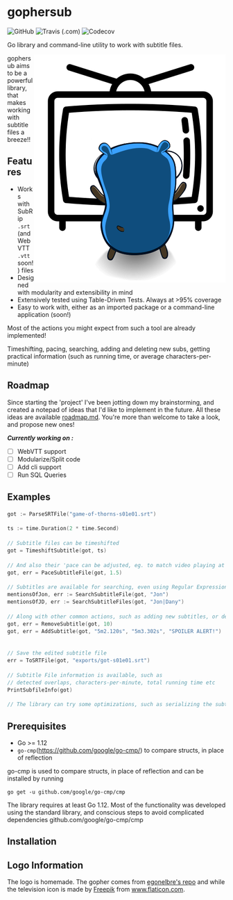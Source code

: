 # gophersub

![GitHub](https://img.shields.io/github/license/tpaschalis/gopherusb.svg)
![Travis (.com)](https://img.shields.io/travis/com/tpaschalis/gophersub.svg)
![Codecov](https://img.shields.io/codecov/c/github/tpaschalis/gophersub.svg)


Go library and command-line utility to work with subtitle files.

<p align="center">
  <img style="float: right;" src="assets/gopher-tv.png" alt="gophersub logo"/>
</p>

gophersub aims to be a powerful library, that makes working with subtitle files a breeze!!

## Features
* Works with SubRip `.srt` (and WebVTT `.vtt` soon!) files
* Designed with modularity and extensibility in mind
* Extensively tested using Table-Driven Tests. Always at >95% coverage
* Easy to work with, either as an imported package or a command-line application (soon!)

Most of the actions you might expect from such a tool are already implemented! 

Timeshifting, pacing, searching, adding and deleting new subs, getting practical information (such as running time, or average characters-per-minute)


## Roadmap 
Since starting the 'project' I've been jotting down my brainstorming, and created a notepad of ideas that I'd like to implement in the future. All these ideas are available [roadmap.md](/roadmap.md). You're more than welcome to take a look, and propose new ones!

***Currently working on :*** 
- [ ] WebVTT support
- [ ] Modularize/Split code
- [ ] Add cli support
- [ ] Run SQL Queries

## Examples

```go
got := ParseSRTFile("game-of-thorns-s01e01.srt")

ts := time.Duration(2 * time.Second)

// Subtitle files can be timeshifted
got = TimeshiftSubtitle(got, ts)

// And also their 'pace can be adjusted, eg. to match video playing at 1.5x speed
got, err = PaceSubtitleFile(got, 1.5)

// Subtitles are available for searching, even using Regular Expressions
mentionsOfJon, err := SearchSubtitleFile(got, "Jon")
mentionsOfJD, err := SearchSubtitleFiles(got, "Jon|Dany")

// Along with other common actions, such as adding new subtitles, or deleting unwanted ones
got, err = RemoveSubtitle(got, 10)
got, err = AddSubtitle(got, "5m2.120s", "5m3.302s", "SPOILER ALERT!")


// Save the edited subtitle file
err = ToSRTFile(got, "exports/got-s01e01.srt")

// Subtitle File information is available, such as
// detected overlaps, characters-per-minute, total running time etc
PrintSubfileInfo(got)

// The library can try some optimizations, such as serializing the subtitle indices, removing illegal HTML tags or ...

```

## Prerequisites
* Go >= 1.12
* `go-cmp`(https://github.com/google/go-cmp/) to compare structs, in place of reflection


go-cmp is used to compare structs, in place of reflection and can be installed by running
```
go get -u github.com/google/go-cmp/cmp
```
The library requires at least Go 1.12. Most of the functionality was developed using the standard library, and conscious steps to avoid complicated dependencies 
github.com/google/go-cmp/cmp

## Installation


## Logo Information
The logo is homemade. The gopher comes from [egonelbre's repo](https://github.com/egonelbre/gophers) and while the television icon is made by [Freepik](https://www.freepik.com/) from www.flaticon.com.



